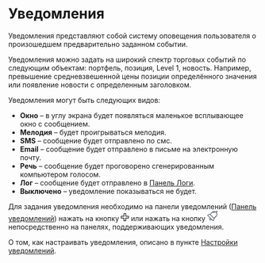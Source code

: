# Уведомления

Уведомления представляют собой систему оповещения пользователя о произошедшем предварительно заданном событии. 

Уведомления можно задать на широкий спектр торговых событий по следующим объектам: портфель, позиция, Level 1, новость. Например, превышение средневзвешенной цены позиции определённого значения или появление новости с определенным заголовком.

Уведомления могут быть следующих видов:

- **Окно** – в углу экрана будет появляться маленькое всплывающее окно с сообщением.
- **Мелодия** – будет проигрываться мелодия.
- **SMS** – сообщение будет отправлено по смс.
- **Email** – сообщение будет отправлено в письме на электронную почту.
- **Речь** – сообщение будет проговорено сгенерированным компьютером голосом.
- **Лог** – сообщение будет отправлено в [Панель Логи](user_interface/logs.md).
- **Выключено** – уведомление показываться не будет.

Для задания уведомления необходимо на панели уведомлений ([Панель уведомлений](notifications/notification_panel.md)) нажать на кнопку ![Designer Creation tool 00](../../images/designer_creation_tool_00.png) или нажать на кнопку ![Designer Alert Bell](../../images/designer_alert_bell.png) непосредственно на панелях, поддерживающих уведомления.

О том, как настраивать уведомления, описано в пункте [Настройки уведомлений](notifications/notifications_setup.md).
